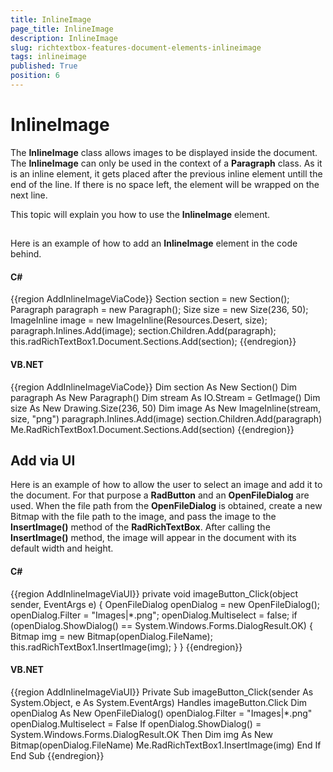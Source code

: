 ```yaml
---
title: InlineImage
page_title: InlineImage
description: InlineImage
slug: richtextbox-features-document-elements-inlineimage
tags: inlineimage
published: True
position: 6
---
```


# InlineImage



The __InlineImage__ class allows images to be displayed inside the document. The __InlineImage__ 
      	can only be used in the context of a __Paragraph__ class. As it is an inline element, it gets placed after the previous
      	inline element untill the end of the line. If there is no space left, the element will be wrapped on the next line.
      

This topic will explain you how to use the __InlineImage__ element.

## 

Here is an example of how to add an __InlineImage__ element in the code behind.

#### __C#__

{{region AddInlineImageViaCode}}
	            Section section = new Section();
	            Paragraph paragraph = new Paragraph();
	            Size size = new Size(236, 50);
	            ImageInline image = new ImageInline(Resources.Desert, size);
	            paragraph.Inlines.Add(image);
	            section.Children.Add(paragraph);
	            this.radRichTextBox1.Document.Sections.Add(section);
	{{endregion}}



#### __VB.NET__

{{region AddInlineImageViaCode}}
	        Dim section As New Section()
	        Dim paragraph As New Paragraph()
	        Dim stream As IO.Stream = GetImage()
	        Dim size As New Drawing.Size(236, 50)
	        Dim image As New ImageInline(stream, size, "png")
	        paragraph.Inlines.Add(image)
	        section.Children.Add(paragraph)
	        Me.RadRichTextBox1.Document.Sections.Add(section)
	{{endregion}}



## Add via UI

Here is an example of how to allow the user to select an image and add it to the document. 
        	For that purpose a __RadButton__ and an __OpenFileDialog__ are used.
        	When the file path from the __OpenFileDialog__ is obtained, create a new Bitmap with the file 
        	path to the image, and pass the image to the
        	__InsertImage()__ method of the __RadRichTextBox__.
        	After calling the __InsertImage()__ method,
        	the image will appear in the document with its default width and height.
        

#### __C#__

{{region AddInlineImageViaUI}}
	        private void imageButton_Click(object sender, EventArgs e)
	        {
	            OpenFileDialog openDialog = new OpenFileDialog();
	            openDialog.Filter = "Images|*.png";
	            openDialog.Multiselect = false;
	            if (openDialog.ShowDialog() == System.Windows.Forms.DialogResult.OK)
	            {
	                Bitmap img = new Bitmap(openDialog.FileName);
	                this.radRichTextBox1.InsertImage(img);
	            }
	        }
	{{endregion}}



#### __VB.NET__

{{region AddInlineImageViaUI}}
	    Private Sub imageButton_Click(sender As System.Object, e As System.EventArgs) Handles imageButton.Click
	        Dim openDialog As New OpenFileDialog()
	        openDialog.Filter = "Images|*.png"
	        openDialog.Multiselect = False
	            If openDialog.ShowDialog() = System.Windows.Forms.DialogResult.OK Then
	                Dim img As New Bitmap(openDialog.FileName)
	            Me.RadRichTextBox1.InsertImage(img)
	        End If
	    End Sub
	{{endregion}}


